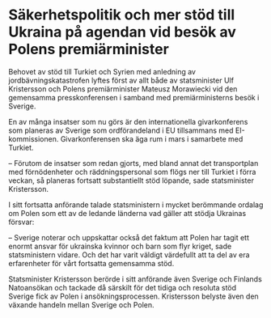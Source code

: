 # Säkerhetspolitik och mer stöd till Ukraina på agendan vid besök av Polens premiärminister

Behovet av stöd till Turkiet och Syrien med anledning av jordbävningskatastrofen lyftes först av allt både av statsminister Ulf Kristersson och Polens premiärminister Mateusz Morawiecki vid den gemensamma presskonferensen i samband med premiärministerns besök i Sverige.

En av många insatser som nu görs är den internationella givarkonferens som planeras av Sverige som ordförandeland i EU tillsammans med EI-kommissionen. Givarkonferensen ska äga rum i mars i samarbete med Turkiet.

– Förutom de insatser som redan gjorts, med bland annat det transportplan med förnödenheter och räddningspersonal som flögs ner till Turkiet i förra veckan, så planeras fortsatt substantiellt stöd löpande, sade statsminister Kristersson.

I sitt fortsatta anförande talade statsministern i mycket berömmande ordalag om Polen som ett av de ledande länderna vad gäller att stödja Ukrainas försvar:

– Sverige noterar och uppskattar också det faktum att Polen har tagit ett enormt ansvar för ukrainska kvinnor och barn som flyr kriget, sade statsministern vidare. Och det har varit väldigt värdefullt att ta del av era erfarenheter för vårt fortsatta gemensamma stöd.

Statsminister Kristersson berörde i sitt anförande även Sverige och Finlands Natoansökan och tackade då särskilt för det tidiga och resoluta stöd Sverige fick av Polen i ansökningsprocessen. Kristersson belyste även den växande handeln mellan Sverige och Polen.
